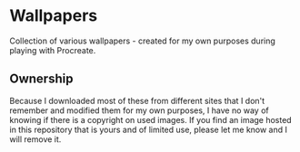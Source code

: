 # Wallpapers
Collection of various wallpapers - created for my own purposes during playing with Procreate.                              

## Ownership
Because I downloaded most of these from different sites that I don't remember and modified them for my own purposes, I have no way of knowing if there is a copyright on used images. If you find an image hosted in this repository that is yours and of limited use, please let me know and I will remove it.
